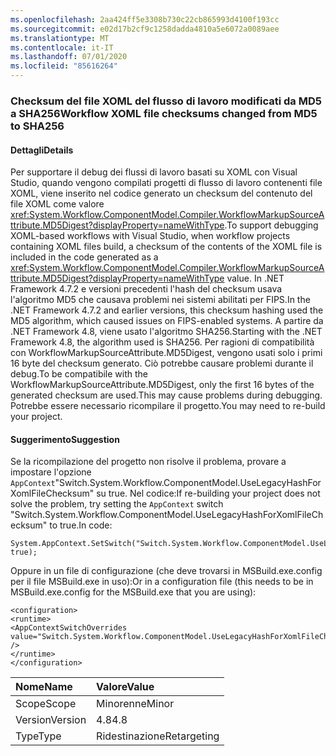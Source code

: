 ```yaml
---
ms.openlocfilehash: 2aa424ff5e3308b730c22cb865993d4100f193cc
ms.sourcegitcommit: e02d17b2cf9c1258dadda4810a5e6072a0089aee
ms.translationtype: MT
ms.contentlocale: it-IT
ms.lasthandoff: 07/01/2020
ms.locfileid: "85616264"
---
```

### <a name="workflow-xoml-file-checksums-changed-from-md5-to-sha256"></a><span data-ttu-id="0d0b4-101">Checksum del file XOML del flusso di lavoro modificati da MD5 a SHA256</span><span class="sxs-lookup"><span data-stu-id="0d0b4-101">Workflow XOML file checksums changed from MD5 to SHA256</span></span>

#### <a name="details"></a><span data-ttu-id="0d0b4-102">Dettagli</span><span class="sxs-lookup"><span data-stu-id="0d0b4-102">Details</span></span>

<span data-ttu-id="0d0b4-103">Per supportare il debug dei flussi di lavoro basati su XOML con Visual Studio, quando vengono compilati progetti di flusso di lavoro contenenti file XOML, viene inserito nel codice generato un checksum del contenuto del file XOML come valore <xref:System.Workflow.ComponentModel.Compiler.WorkflowMarkupSourceAttribute.MD5Digest?displayProperty=nameWithType>.</span><span class="sxs-lookup"><span data-stu-id="0d0b4-103">To support debugging XOML-based workflows with Visual Studio, when workflow projects containing XOML files build, a checksum of the contents of the XOML file is included in the code generated as a <xref:System.Workflow.ComponentModel.Compiler.WorkflowMarkupSourceAttribute.MD5Digest?displayProperty=nameWithType> value.</span></span> <span data-ttu-id="0d0b4-104">In .NET Framework 4.7.2 e versioni precedenti l'hash del checksum usava l'algoritmo MD5 che causava problemi nei sistemi abilitati per FIPS.</span><span class="sxs-lookup"><span data-stu-id="0d0b4-104">In the .NET Framework 4.7.2 and earlier versions, this checksum hashing used the MD5 algorithm, which caused issues on FIPS-enabled systems.</span></span> <span data-ttu-id="0d0b4-105">A partire da .NET Framework 4.8, viene usato l'algoritmo SHA256.</span><span class="sxs-lookup"><span data-stu-id="0d0b4-105">Starting with the .NET Framework 4.8, the algorithm used is SHA256.</span></span> <span data-ttu-id="0d0b4-106">Per ragioni di compatibilità con WorkflowMarkupSourceAttribute.MD5Digest, vengono usati solo i primi 16 byte del checksum generato. Ciò potrebbe causare problemi durante il debug.</span><span class="sxs-lookup"><span data-stu-id="0d0b4-106">To be compatibile with the WorkflowMarkupSourceAttribute.MD5Digest, only the first 16 bytes of the generated checksum are used.This may cause problems during debugging.</span></span> <span data-ttu-id="0d0b4-107">Potrebbe essere necessario ricompilare il progetto.</span><span class="sxs-lookup"><span data-stu-id="0d0b4-107">You may need to re-build your project.</span></span>

#### <a name="suggestion"></a><span data-ttu-id="0d0b4-108">Suggerimento</span><span class="sxs-lookup"><span data-stu-id="0d0b4-108">Suggestion</span></span>

<span data-ttu-id="0d0b4-109">Se la ricompilazione del progetto non risolve il problema, provare a impostare l'opzione `AppContext`&quot;Switch.System.Workflow.ComponentModel.UseLegacyHashForXomlFileChecksum&quot; su true. Nel codice:</span><span class="sxs-lookup"><span data-stu-id="0d0b4-109">If re-building your project does not solve the problem, try setting the `AppContext` switch &quot;Switch.System.Workflow.ComponentModel.UseLegacyHashForXomlFileChecksum&quot; to true.In code:</span></span>

<pre><code class="lang-csharp">System.AppContext.SetSwitch(&quot;Switch.System.Workflow.ComponentModel.UseLegacyHashForXomlFileChecksum&quot;, true);&#13;&#10;</code></pre>

<span data-ttu-id="0d0b4-110">Oppure in un file di configurazione (che deve trovarsi in MSBuild.exe.config per il file MSBuild.exe in uso):</span><span class="sxs-lookup"><span data-stu-id="0d0b4-110">Or in a configuration file (this needs to be in MSBuild.exe.config for the MSBuild.exe that you are using):</span></span>

<pre><code class="lang-xml">&lt;configuration&gt;&#13;&#10;&lt;runtime&gt;&#13;&#10;&lt;AppContextSwitchOverrides value=&quot;Switch.System.Workflow.ComponentModel.UseLegacyHashForXomlFileChecksum=true&quot; /&gt;&#13;&#10;&lt;/runtime&gt;&#13;&#10;&lt;/configuration&gt;&#13;&#10;</code></pre>

| <span data-ttu-id="0d0b4-111">Nome</span><span class="sxs-lookup"><span data-stu-id="0d0b4-111">Name</span></span>    | <span data-ttu-id="0d0b4-112">Valore</span><span class="sxs-lookup"><span data-stu-id="0d0b4-112">Value</span></span>       |
|:--------|:------------|
| <span data-ttu-id="0d0b4-113">Scope</span><span class="sxs-lookup"><span data-stu-id="0d0b4-113">Scope</span></span>   | <span data-ttu-id="0d0b4-114">Minorenne</span><span class="sxs-lookup"><span data-stu-id="0d0b4-114">Minor</span></span>       |
| <span data-ttu-id="0d0b4-115">Version</span><span class="sxs-lookup"><span data-stu-id="0d0b4-115">Version</span></span> | <span data-ttu-id="0d0b4-116">4.8</span><span class="sxs-lookup"><span data-stu-id="0d0b4-116">4.8</span></span>         |
| <span data-ttu-id="0d0b4-117">Type</span><span class="sxs-lookup"><span data-stu-id="0d0b4-117">Type</span></span>    | <span data-ttu-id="0d0b4-118">Ridestinazione</span><span class="sxs-lookup"><span data-stu-id="0d0b4-118">Retargeting</span></span> |
